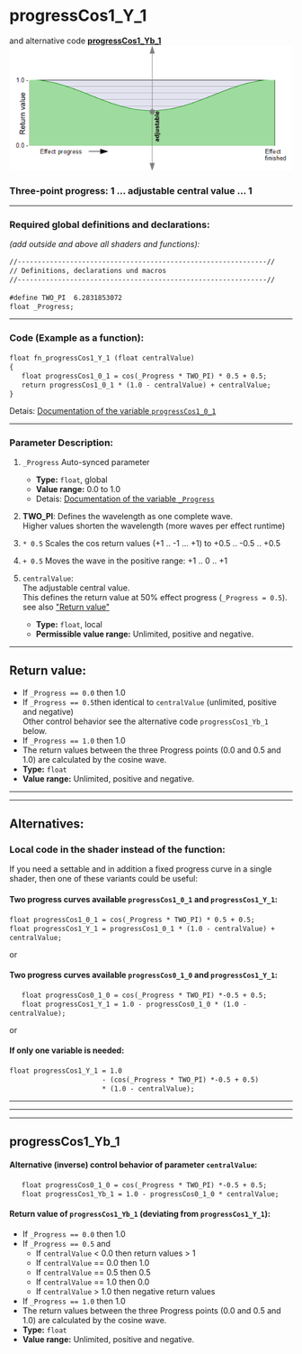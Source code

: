 # progressCos1_Y_1  
and alternative code **[progressCos1_Yb_1](#progresscos1_yb_1)**
![](images/progressCos1_Y_1.png)  
### Three-point progress: 1 ...  adjustable central value  ... 1  
  
  ---
    
### Required global definitions and declarations:
*(add outside and above all shaders and functions):*
```` Code
//--------------------------------------------------------------//
// Definitions, declarations und macros
//--------------------------------------------------------------//

#define TWO_PI  6.2831853072
float _Progress;
````

---
  
### Code (Example as a function):  
```` Code
float fn_progressCos1_Y_1 (float centralValue)
{
   float progressCos1_0_1 = cos(_Progress * TWO_PI) * 0.5 + 0.5;
   return progressCos1_0_1 * (1.0 - centralValue) + centralValue;
}
````
Detais: [Documentation of the variable `progressCos1_0_1`](progressCos1_0_1.md)  
 
---
  
### Parameter Description:
  
1. `_Progress`
   Auto-synced parameter
   - **Type:** `float`, global  
   - **Value range:** 0.0 to 1.0
   - Detais: [Documentation of the variable `_Progress`](_Progress.md) 
     
2. **TWO_PI**: Defines the wavelength as one complete wave.  
   Higher values shorten the wavelength (more waves per effect runtime)  
   
3. `* 0.5` Scales the cos return values (+1 .. -1 ... +1) to +0.5 .. -0.5 .. +0.5  

4. `+ 0.5` Moves the wave in the positive range: +1 .. 0 .. +1
     
5. `centralValue`:  
   The adjustable central value.  
   This defines the return value at 50% effect progress  (`_Progress = 0.5`).  
    see also ["Return value"](#return-value)
   - **Type:** `float`, local   
   - **Permissible value range:** Unlimited, positive and negative. 
  
---
  
## Return value:
   - If `_Progress == 0.0` then 1.0  
   - If `_Progress == 0.5`then identical to `centralValue` (unlimited, positive and negative)  
      Other control behavior see the alternative code `progressCos1_Yb_1` below.
   - If `_Progress == 1.0` then 1.0  
   - The return values between the three Progress points (0.0 and 0.5 and 1.0) are calculated by the cosine wave.
   - **Type:** `float`   
   - **Value range:** Unlimited, positive and negative.  

---
---

## Alternatives:

### Local code in the shader instead of the function:  
If you need a settable and in addition a fixed progress curve in a single shader, then one of these variants could be useful:

#### Two progress curves available `progressCos1_0_1` and `progressCos1_Y_1`:
```` Code
float progressCos1_0_1 = cos(_Progress * TWO_PI) * 0.5 + 0.5;
float progressCos1_Y_1 = progressCos1_0_1 * (1.0 - centralValue) + centralValue;
````
  
  or
  
#### Two progress curves available `progressCos0_1_0` and `progressCos1_Y_1`:

```` Code
   float progressCos0_1_0 = cos(_Progress * TWO_PI) *-0.5 + 0.5;
   float progressCos1_Y_1 = 1.0 - progressCos0_1_0 * (1.0 - centralValue);
````

or  
  
  
#### If only one variable is needed:
```` Code
float progressCos1_Y_1 = 1.0 
                       - (cos(_Progress * TWO_PI) *-0.5 + 0.5)
                       * (1.0 - centralValue);
````
  
  
---
---
---



## progressCos1_Yb_1
#### Alternative (inverse) control behavior of parameter `centralValue`:

```` Code
   float progressCos0_1_0 = cos(_Progress * TWO_PI) *-0.5 + 0.5;
   float progressCos1_Yb_1 = 1.0 - progressCos0_1_0 * centralValue;
````

#### Return value of `progressCos1_Yb_1` (deviating from `progressCos1_Y_1`):
   - If `_Progress == 0.0` then 1.0  
   - If `_Progress == 0.5` and   
      - If `centralValue` < 0.0  then return values > 1  
      - If `centralValue` == 0.0 then 1.0  
      - If `centralValue` == 0.5 then 0.5 
      - If `centralValue` == 1.0 then 0.0  
      - If `centralValue` > 1.0  then negative return values  
   - If `_Progress == 1.0` then 1.0  
   - The return values between the three Progress points (0.0 and 0.5 and 1.0) are calculated by the cosine wave.
   - **Type:** `float`   
   - **Value range:** Unlimited, positive and negative.  
